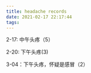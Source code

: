 ```yaml
---
title: headache records
date: 2021-02-17 22:17:44
tags:
---
```




2-17: 中午头疼（5）

2-20: 下午头疼(3)

3-04：下午头疼，怀疑是感冒（2）